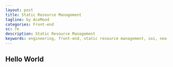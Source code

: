 ```yaml
---
layout: post
title: Static Resource Management
tagline: by AceMood
categories: Front-end
sc: fe
description: Static Resource Management
keywords: engineering, front-end, static resource management, soi, neo-core
---
```


## Hello World

